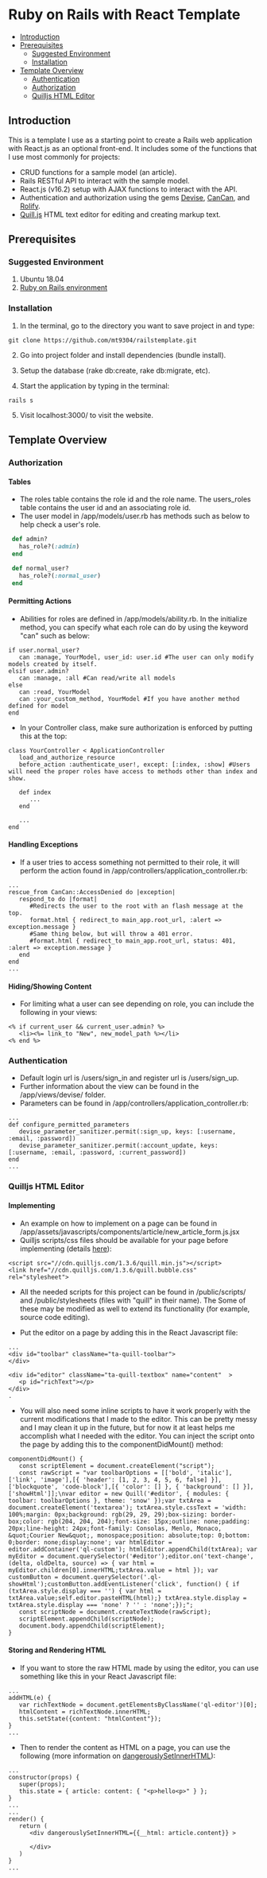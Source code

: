 # Ruby on Rails with React Template 

- [Introduction](#introduction)
- [Prerequisites](#prerequisites)
   - [Suggested Environment](#suggested-environment)
   - [Installation](#installation)
- [Template Overview](#template-overview)
   - [Authentication](#authentication)
   - [Authorization](#authorization)
   - [Quilljs HTML Editor](#quilljs-html-editor)

## Introduction

This is a template I use as a starting point to create a Rails web application with React.js as an optional front-end. It includes some of the functions that I use most commonly for projects: 

- CRUD functions for a sample model (an article). 
- Rails RESTful API to interact with the sample model. 
- React.js (v16.2) setup with AJAX functions to interact with the API. 
- Authentication and authorization using the gems [Devise](https://github.com/plataformatec/devise), [CanCan](https://github.com/ryanb/cancan), and [Rolify](https://github.com/RolifyCommunity/rolify). 
- [Quill.js](https://quilljs.com/docs/quickstart/) HTML text editor for editing and creating markup text. 

## Prerequisites

### Suggested Environment

1. Ubuntu 18.04
2. [Ruby on Rails environment](http://installfest.railsbridge.org/installfest/)

### Installation
1. In the terminal, go to the directory you want to save project in and type: 
```
git clone https://github.com/mt9304/railstemplate.git
```
2. Go into project folder and install dependencies (bundle install). 

3. Setup the database (rake db:create, rake db:migrate, etc). 

4. Start the application by typing in the terminal: 
```
rails s
```
5. Visit localhost:3000/ to visit the website. 

## Template Overview

### Authorization
#### Tables
- The roles table contains the role id and the role name. The users_roles table contains the user id and an associating role id. 
- The user model in /app/models/user.rb has methods such as below to help check a user's role. 
```Ruby
 def admin?
   has_role?(:admin)
 end

 def normal_user?
   has_role?(:normal_user)
 end
```

#### Permitting Actions

- Abilities for roles are defined in /app/models/ability.rb. In the initialize method, you can specify what each role can do by using the keyword "can" such as below: 
```
if user.normal_user?
   can :manage, YourModel, user_id: user.id #The user can only modify models created by itself. 
elsif user.admin?
   can :manage, :all #Can read/write all models
else
   can :read, YourModel
   can :your_custom_method, YourModel #If you have another method defined for model
end
```
- In your Controller class, make sure authorization is enforced by putting this at the top:
```
class YourController < ApplicationController
   load_and_authorize_resource
   before_action :authenticate_user!, except: [:index, :show] #Users will need the proper roles have access to methods other than index and show.

   def index
      ...
   end

   ...
end
```

#### Handling Exceptions

- If a user tries to access something not permitted to their role, it will perform the action found in /app/controllers/application_controller.rb: 
```
...
rescue_from CanCan::AccessDenied do |exception|
   respond_to do |format|
      #Redirects the user to the root with an flash message at the top. 
      format.html { redirect_to main_app.root_url, :alert => exception.message }
      #Same thing below, but will throw a 401 error. 
      #format.html { redirect_to main_app.root_url, status: 401, :alert => exception.message }
   end
end
...
```

#### Hiding/Showing Content

- For limiting what a user can see depending on role, you can include the following in your views: 
```
<% if current_user && current_user.admin? %>
   <li><%= link_to "New", new_model_path %></li>
<% end %>
```

### Authentication

- Default login url is /users/sign_in and register url is /users/sign_up. 
- Further information about the view can be found in the /app/views/devise/ folder. 
- Parameters can be found in /app/controllers/application_controller.rb: 
```
...
def configure_permitted_parameters
   devise_parameter_sanitizer.permit(:sign_up, keys: [:username, :email, :password])
   devise_parameter_sanitizer.permit(:account_update, keys: [:username, :email, :password, :current_password])
end 
...
```

### Quilljs HTML Editor
#### Implementing
- An example on how to implement on a page can be found in /app/assets/javascripts/components/article/new_article_form.js.jsx
- Quilljs scripts/css files should be available for your page before implementing (details [here](https://quilljs.com/docs/download/)): 

```
<script src="//cdn.quilljs.com/1.3.6/quill.min.js"></script>
<link href="//cdn.quilljs.com/1.3.6/quill.bubble.css" rel="stylesheet">
```
- All the needed scripts for this project can be found in /public/scripts/ and /public/stylesheets (files with "quill" in their name). The Some of these may be modified as well to extend its functionality (for example, source code editing). 

- Put the editor on a page by adding this in the React Javascript file: 
```
...
<div id="toolbar" className="ta-quill-toolbar">
</div>

<div id="editor" className="ta-quill-textbox" name="content"  >
   <p id="richText"></p>
</div>
.
```

- You will also need some inline scripts to have it work properly with the current modifications that I made to the editor. This can be pretty messy and I may clean it up in the future, but for now it at least helps me accomplish what I needed with the editor. You can inject the script onto the page by adding this to the componentDidMount() method: 
```
componentDidMount() {
   const scriptElement = document.createElement("script");
   const rawScript = "var toolbarOptions = [['bold', 'italic'], ['link', 'image'],[{ 'header': [1, 2, 3, 4, 5, 6, false] }],['blockquote', 'code-block'],[{ 'color': [] }, { 'background': [] }],['showHtml']];\nvar editor = new Quill('#editor', { modules: { toolbar: toolbarOptions }, theme: 'snow' });var txtArea = document.createElement('textarea'); txtArea.style.cssText = 'width: 100%;margin: 0px;background: rgb(29, 29, 29);box-sizing: border-box;color: rgb(204, 204, 204);font-size: 15px;outline: none;padding: 20px;line-height: 24px;font-family: Consolas, Menlo, Monaco, &quot;Courier New&quot;, monospace;position: absolute;top: 0;bottom: 0;border: none;display:none'; var htmlEditor = editor.addContainer('ql-custom'); htmlEditor.appendChild(txtArea); var myEditor = document.querySelector('#editor');editor.on('text-change', (delta, oldDelta, source) => { var html = myEditor.children[0].innerHTML;txtArea.value = html }); var customButton = document.querySelector('.ql-showHtml');customButton.addEventListener('click', function() { if (txtArea.style.display === '') { var html = txtArea.value;self.editor.pasteHTML(html);} txtArea.style.display = txtArea.style.display === 'none' ? '' : 'none';});";
   const scriptNode = document.createTextNode(rawScript);
   scriptElement.appendChild(scriptNode);
   document.body.appendChild(scriptElement);
}
```

#### Storing and Rendering HTML
- If you want to store the raw HTML made by using the editor, you can use something like this in your React Javascript file: 
```
...
addHTML(e) {
   var richTextNode = document.getElementsByClassName('ql-editor')[0];
   htmlContent = richTextNode.innerHTML;
   this.setState({content: "htmlContent"});
}
...
```
- Then to render the content as HTML on a page, you can use the following (more information on [dangerouslySetInnerHTML](https://reactjs.org/docs/dom-elements.html)): 
```
...
constructor(props) {
   super(props);
   this.state = { article: content: { "<p>hello<p>" } };
}
...
...
render() {
   return (
      <div dangerouslySetInnerHTML={{__html: article.content}} >

      </div>
   )
}
...
```
